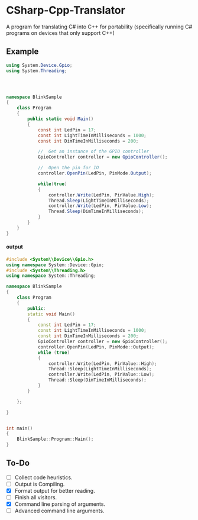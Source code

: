 # CSharp-Cpp-Translator
A program for translating C# into C++ for portability (specifically running C# programs on devices that only support C++)

##  Example

``` cs
using System.Device.Gpio;
using System.Threading;




namespace BlinkSample
{
    class Program
    {                
        public static void Main()
        {
            const int LedPin = 17;
            const int LightTimeInMilliseconds = 1000;
            const int DimTimeInMilliseconds = 200;

            //  Get an instance of the GPIO controller
            GpioController controller = new GpioController();

            //  Open the pin for IO
            controller.OpenPin(LedPin, PinMode.Output);

            while(true)
            {
                controller.Write(LedPin, PinValue.High);
                Thread.Sleep(LightTimeInMilliseconds);
                controller.Write(LedPin, PinValue.Low);
                Thread.Sleep(DimTimeInMilliseconds);
            }
        }
    }
}

```

#### output

``` cpp
#include <System\\Device\\Gpio.h>
using namespace System::Device::Gpio;
#include <System\\Threading.h>
using namespace System::Threading;

namespace BlinkSample
{
	class Program
	{
		public:
		static void Main()
		{
			const int LedPin = 17;
			const int LightTimeInMilliseconds = 1000;
			const int DimTimeInMilliseconds = 200;
			GpioController controller = new GpioController();
			controller.OpenPin(LedPin, PinMode::Output);
			while (true)
			{
				controller.Write(LedPin, PinValue::High);
				Thread::Sleep(LightTimeInMilliseconds);
				controller.Write(LedPin, PinValue::Low);
				Thread::Sleep(DimTimeInMilliseconds);
			}
		}

	};

}


int main()
{
	BlinkSample::Program::Main();
}

```


## To-Do

- [ ] Collect code heuristics.
- [ ] Output is Compiling.
- [x] Format output for better reading.
- [ ] Finish all visitors.
- [x] Command line parsing of arguments.
- [ ] Advanced command line arguments.
